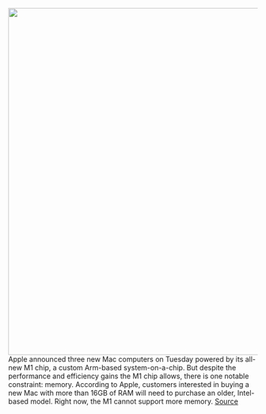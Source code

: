 <img src='https://cdn.vox-cdn.com/thumbor/X_A9VUE4o_fzzDBRIUwwBzY-lzs=/0x0:1960x1298/1200x800/filters:focal(799x816:1111x1128)/cdn.vox-cdn.com/uploads/chorus_image/image/67768146/Apple_new_mac_mini_logicpro_screen_11102020_big_carousel.jpg.large_2x.0.jpg' width='700px' /><br/>
Apple announced three new Mac computers on Tuesday powered by its all-new M1 chip, a custom Arm-based system-on-a-chip. But despite the performance and efficiency gains the M1 chip allows, there is one notable constraint: memory. According to Apple, customers interested in buying a new Mac with more than 16GB of RAM will need to purchase an older, Intel-based model. Right now, the M1 cannot support more memory.
<a href='https://www.theverge.com/2020/11/10/21559200/apple-m1-macbook-pro-mac-mini-16gb-ram-memory-limit'> Source <a/>